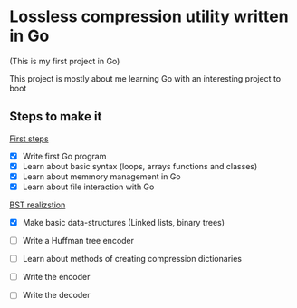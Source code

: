# Lossless compression utility written in Go

(This is my first project in Go)

This project is mostly about me learning Go with an interesting project to boot

## Steps to make it

[First steps](First-steps/First-steps.md)
- [x] Write first Go program
- [x] Learn about basic syntax (loops, arrays functions and classes)
- [x] Learn about memmory management in Go
- [x] Learn about file interaction with Go

[BST realizstion](Tree/Tree.md)
- [x] Make basic data-structures (Linked lists, binary trees)

- [ ] Write a Huffman tree encoder
- [ ] Learn about methods of creating compression dictionaries
- [ ] Write the encoder
- [ ] Write the decoder
